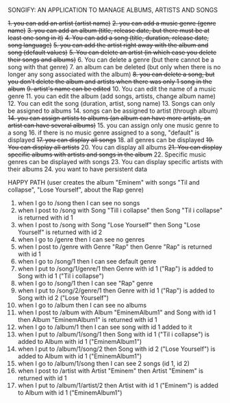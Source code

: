 SONGIFY: AN APPLICATION TO MANAGE ALBUMS, ARTISTS AND SONGS

~~1. you can add an artist (artist name)~~
~~2. you can add a music genre (genre name)~~
~~3. you can add an album (title, release date, but there must be at least one song in it)~~
~~4. You can add a song (title, duration, release date, song language)~~
~~5. you can add the artist right away with the album and song (default values)~~
~~5. You can delete an artist (in which case you delete their songs and albums)~~
6. You can delete a genre (but there cannot be a song with that genre)
7. an album can be deleted (but only when there is no longer any song associated with the album)
~~8. you can delete a song, but you don't delete the album and artists when there was only 1 song in the album~~
~~9. artist's name can be edited~~
10. You can edit the name of a music genre
11. you can edit the album (add songs, artists, change album name)
12. You can edit the song (duration, artist, song name)
13. Songs can only be assigned to albums
14. songs can be assigned to artist (through album)
~~14. you can assign artists to albums (an album can have more artists, an artist can have several albums)~~
15. you can assign only one music genre to a song
16. if there is no music genre assigned to a song, "default" is displayed
~~17. you can display all songs~~
18. all genres can be displayed
~~19. You can display all artists~~
20. You can display all albums
~~21. You can display specific albums with artists and songs in the album~~
22. Specific music genres can be displayed with songs
23. You can display specific artists with their albums
24. you want to have persistent data

HAPPY PATH (user creates the album "Eminem" with songs "Til and collapse", "Lose Yourself", about the Rap genre)

1. when I go to /song then I can see no songs
2. when I post to /song with Song "Till i collapse" then Song "Til i collapse" is returned with id 1
3. when I post to /song with Song "Lose Yourself" then Song "Lose Yourself" is returned with id 2
4. when I go to /genre then I can see no genres
5. when I post to /genre with Genre "Rap" then Genre "Rap" is returned with id 1
6. when I go to /song/1 then I can see default genre
7. when I put to /song/1/genre/1 then Genre with id 1 ("Rap") is added to Song with id 1 ("Til i collapse")
8. when I go to /song/1 then I can see "Rap" genre
9. when I put to /song/2/genre/1 then Genre with id 1 ("Rap") is added to Song with id 2 ("Lose Yourself")
10. when I go to /album then I can see no albums
11. when I post to /album with Album "EminemAlbum1" and Song with id 1 then Album "EminemAlbum1" is returned with id 1
12. when I go to /album/1 then I can see song with id 1 added to it
13. when I put to /album/1/song/1 then Song with id 1 ("Til i collapse") is added to Album with id 1 ("EminemAlbum1")
14. when I put to /album/1/song/2 then Song with id 2 ("Lose Yourself") is added to Album with id 1 ("EminemAlbum1")
15. when I go to /album/1/song then I can see 2 songs (id 1, id 2)
16. when I post to /artist with Artist "Eminem" then Artist "Eminem" is returned with id 1
17. when I put to /album/1/artist/2 then Artist with id 1 ("Eminem") is added to Album with id 1 ("EminemAlbum1")